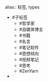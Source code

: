 alias:: 标签, types

- #子标签
	- #哲学家
	- #自媒体博主
	- #书籍
	- #名言
	- #笔记软件
	- #思想倾向
	- #视频笔记
	- #思考
	- #ZenYarn
-